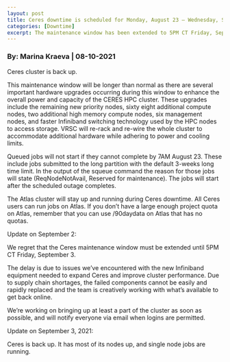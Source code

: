 ```yaml
---
layout: post
title: Ceres downtime is scheduled for Monday, August 23 – Wednesday, September 1, 2021
categories: [Downtime]
excerpt: The maintenance window has been extended to 5PM CT Friday, September 3.
---
```

### By: Marina Kraeva  |  08-10-2021 

Ceres cluster is back up.
 
This maintenance window will be longer than normal as there are several important hardware upgrades occurring during this window to enhance the overall power and capacity of the CERES HPC cluster.  These upgrades include the remaining new priority nodes, sixty eight additional compute nodes, two additional high memory compute nodes, six management nodes, and faster Infiniband switching technology used by the HPC nodes to access storage. VRSC will re-rack and re-wire the whole cluster to accommodate additional hardware while adhering to power and cooling limits.  
 
Queued jobs will not start if they cannot complete by 7AM August 23. These include jobs submitted to the long partition with the default 3-weeks long time limit. In the output of the squeue command the reason for those jobs will state (ReqNodeNotAvail, Reserved for maintenance). The jobs will start after the scheduled outage completes. 
 
The Atlas cluster will stay up and running during Ceres downtime. All Ceres users can run jobs on Atlas. If you don’t have a large enough project quota on Atlas, remember that you can use /90daydata on Atlas that has no quotas.

Update on September 2: 

We regret that the Ceres maintenance window must be extended until 5PM CT Friday, September 3.

The delay is due to issues we’ve encountered with the new Infiniband equipment needed to expand Ceres and improve cluster performance.  Due to supply chain shortages, the failed components cannot be easily and rapidly replaced and the team is creatively working with what’s available to get back online.  

We’re working on bringing up at least a part of the cluster as soon as possible, and will notify everyone via email when logins are permitted.

Update on September 3, 2021:

Ceres is back up. It has most of its nodes up, and single node jobs are running.

     
